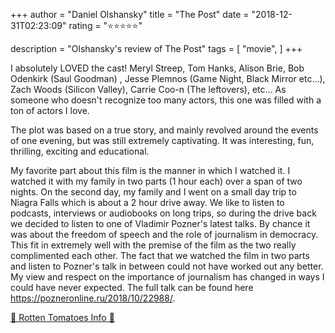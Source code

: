 +++
author = "Daniel Olshansky"
title = "The Post"
date = "2018-12-31T02:23:09"
rating = "⭐⭐⭐⭐⭐"

description = "Olshansky's review of The Post"
tags = [
    "movie",
]
+++


I absolutely LOVED the cast! Meryl Streep, Tom Hanks, Alison Brie, Bob Odenkirk (Saul Goodman) , Jesse Plemnos (Game Night, Black Mirror etc...), Zach Woods (Silicon Valley), Carrie Coo-n (The leftovers), etc... As someone who doesn't recognize too many actors, this one was filled with a ton of actors I love.

The plot was based on a true story, and mainly revolved around the events of one evening, but was still extremely captivating. It was interesting, fun, thrilling, exciting and educational.

My favorite part about this film is the manner in which I watched it. I watched it with my family in two parts (1 hour each) over a span of two nights. On the second day, my family and I went on a small day trip to Niagra Falls which is about a 2 hour drive away. We like to listen to podcasts, interviews or audiobooks on long trips, so during the drive back we decided to listen to one of Vladimir Pozner's latest talks. By chance it was about the freedom of speech and the role of journalism in democracy. This fit in extremely well with the premise of the film as the two really complimented each other. The fact that we watched the film in two parts and listen to Pozner's talk in between could not have worked out any better. My view and respect on the importance of journalism has changed in ways I could have never expected. The full talk can be found here https://pozneronline.ru/2018/10/22988/.

[🍅 Rotten Tomatoes Info 🍅](https://www.rottentomatoes.com//m/the_post)